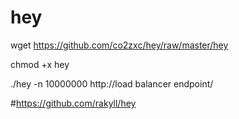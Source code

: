 # hey

wget https://github.com/co2zxc/hey/raw/master/hey

chmod +x hey

./hey -n 10000000 http://load balancer endpoint/

#https://github.com/rakyll/hey
